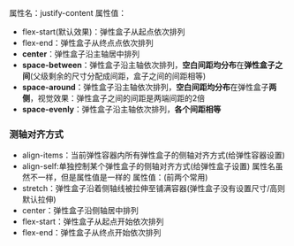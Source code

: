 属性名：justify-content
属性值：
- flex-start(默认效果)：弹性盒子从起点依次排列
- flex-end：弹性盒子从终点点依次排列
- **center**：弹性盒子沿主轴居中排列
- **space-between**：弹性盒子沿主轴依次排列，**空白间距均分布**在**弹性盒子之间**(父级剩余的尺寸分配成间距，盒子之间的间距相等)
- **space-around**：弹性盒子沿主轴依次排列，**空白间距均分布**在弹性盒子**两侧**，视觉效果：弹性盒子之间的间距是两端间距的2倍
- **space-evenly**：弹性盒子沿主轴依次排列，**各个间距相等**


### 测轴对齐方式
- align-items：当前弹性容器内所有弹性盒子的侧轴对齐方式(给弹性容器设置)
- align-self:单独控制某个弹性盒子的侧轴对齐方式(给弹性盒子设置)
属性名虽然不一样，但是属性值是一样的
属性值：(前两个常用)
- stretch：弹性盒子沿着侧轴线被拉伸至铺满容器(弹性盒子没有设置尺寸/高则默认拉伸)
- center：弹性盒子沿侧轴居中排列
- flex-start：弹性盒子从起点开始依次排列
- flex-end：弹性盒子从终点开始依次排列